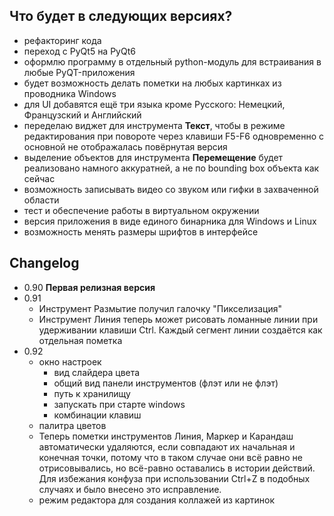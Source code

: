 ## Что будет в следующих версиях?
- рефакторинг кода
- переход с PyQt5 на PyQt6 
- оформлю программу в отдельный python-модуль для встраивания в любые PyQT-приложения
- будет возможность делать пометки на любых картинках из проводника Windows
- для UI добавятся ещё три языка кроме Русского: Немецкий, Французский и Английский
- переделаю виджет для инструмента **Текст**, чтобы в режиме редактирования при повороте через клавиши F5-F6 одновременно с основной не отображалась повёрнутая версия
- выделение объектов для инструмента **Перемещение** будет реализовано намного аккуратней, а не по bounding box объекта как сейчас
- возможность записывать видео со звуком или гифки в захваченной области
- тест и обеспечение работы в виртуальном окружении
- версия приложения в виде единого бинарника для Windows и Linux
- возможность менять размеры шрифтов в интерфейсе

## Changelog
- 0.90 **Первая релизная версия**
- 0.91
  - Инструмент Размытие получил галочку "Пикселизация"
  - Инструмент Линия теперь может рисовать ломанные линии при удерживании клавиши Ctrl. Каждый сегмент линии создаётся как отдельная пометка
- 0.92
  - окно настроек
      - вид слайдера цвета
      - общий вид панели инструментов (флэт или не флэт)
      - путь к хранилищу
      - запускать при старте windows
      - комбинации клавиш
  - палитра цветов
  - Теперь пометки инструментов Линия, Маркер и Карандаш автоматически удаляются, если совпадают их начальная и конечная точки, потому что в таком случае они всё равно не отрисовывались, но всё-равно оставались в истории действий. Для избежания конфуза при использовании Ctrl+Z в подобных случаях и было внесено это исправление. 
  - режим редактора для создания коллажей из картинок
